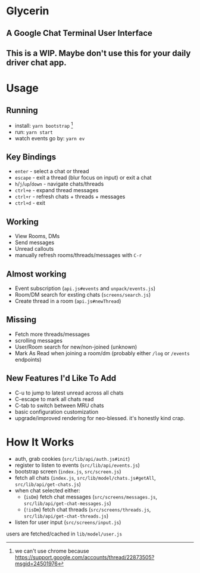# Glycerin

## A Google Chat Terminal User Interface

## This is a WIP. Maybe don't use this for your daily driver chat app.

# Usage

## Running

- install: `yarn bootstrap` [^1]
- run: `yarn start`
- watch events go by: `yarn ev`

## Key Bindings

- `enter` - select a chat or thread
- `escape` - exit a thread (blur focus on input) or exit a chat
- `h`/`j`/`up`/`down` - navigate chats/threads
- `ctrl+e` - expand thread messages
- `ctrl+r` - refresh chats + threads + messages
- `ctrl+d` - exit

## Working

- View Rooms, DMs
- Send messages
- Unread callouts
- manually refresh rooms/threads/messages with `C-r`

## Almost working

- Event subscription (`api.js#events` and `unpack/events.js`)
- Room/DM search for exsting chats (`screens/search.js`)
- Create thread in a room (`api.js#newThread`)

## Missing

- Fetch more threads/messages
- scrolling messages
- User/Room search for new/non-joined (unknown)
- Mark As Read when joining a room/dm (probably either `/log` or `/events` endpoints)

## New Features I'd Like To Add

- C-u to jump to latest unread across all chats
- C-escape to mark all chats read
- C-tab to switch between MRU chats
- basic configuration customization
- upgrade/improved rendering for neo-blessed. it's honestly kind crap.

# How It Works

- auth, grab cookies (`src/lib/api/auth.js#init`)
- register to listen to events (`src/lib/api/events.js`)
- bootstrap screen (`index.js`, `src/screen.js`)
- fetch all chats (`index.js`, `src/lib/model/chats.js#getAll`, `src/lib/api/get-chats.js`)
- when chat selected either:
  - (`isDm`) fetch chat messages (`src/screens/messages.js`, `src/lib/api/get-chat-messages.js`)
  - (`!isDm`) fetch chat threads (`src/screens/threads.js`, `src/lib/api/get-chat-threads.js`)
- listen for user input (`src/screens/input.js`)

users are fetched/cached in `lib/model/user.js`

[^1]: we can't use chrome because https://support.google.com/accounts/thread/22873505?msgid=24501976
